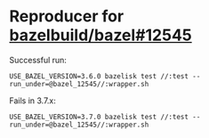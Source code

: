 # Reproducer for [bazelbuild/bazel#12545](https://github.com/bazelbuild/bazel/issues/12545)

Successful run:

```
USE_BAZEL_VERSION=3.6.0 bazelisk test //:test --run_under=@bazel_12545//:wrapper.sh
```

Fails in 3.7.x:

```
USE_BAZEL_VERSION=3.7.0 bazelisk test //:test --run_under=@bazel_12545//:wrapper.sh
```


